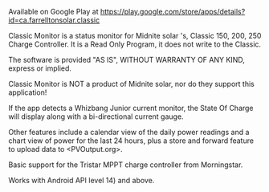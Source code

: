 
Available on Google Play at
<https://play.google.com/store/apps/details?id=ca.farrelltonsolar.classic>

Classic Monitor is a status monitor for Midnite solar 's, Classic 150, 200, 250 Charge Controller. It is a Read Only Program, it does not write to the Classic.

The software is provided "AS IS", WITHOUT WARRANTY OF ANY KIND, express or implied.

Classic Monitor is NOT a product of Midnite solar, nor do they support this application!

If the app detects a Whizbang Junior current monitor, the State Of Charge will display along with a bi-directional current gauge.

Other features include a calendar view of the daily power readings and a chart view of power for the last 24 hours, plus a store and forward feature to upload data to <PVOutput.org>.

Basic support for the Tristar MPPT charge controller from Morningstar.

Works with Android API level 14) and above.